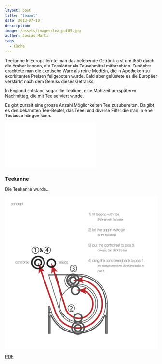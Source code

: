 ```yaml
---
layout: post
title: "teapot"
date: 2013-07-10
description: 
image: /assets/images/tea_pot05.jpg
author: Josias Marti
tags: 
  - Küche
---
```

Teekanne
In Europa lernte man das belebende Getränk erst um 1550 durch die Araber kennen, die Teeblätter als Tauschmittel mitbrachten. Zunächst erachtete man die exotische Ware als reine Medizin, die in Apotheken zu exorbitanten Preisen feilgeboten wurde. Bald aber gelüstete es die Europäer verstärkt nach dem Genuss dieses Getränks.

In England entstand sogar die Teatime, eine Mahlzeit am späteren Nachmittag, die mit Tee serviert wurde.

Es gibt zurzeit eine grosse Anzahl Möglichkeiten Tee zuzubereiten. Da gibt es den bekannten Tee-Beutel, das Teeei und diverse Filter die man in eine Teetasse hängen kann.

<iframe style="border: none;" src="/assets/tea.html"></iframe>

### Teekanne
Die Teekanne wurde...

![Placeholder](/assets/images/tea_pot00.jpg)

<a href="https://drive.google.com/uc?export=download&amp;confirm=&amp;id=0B0R9a8S8olwXY0FzT1MxY0VwbkU" target="_blank" rel="noopener">PDF</a>